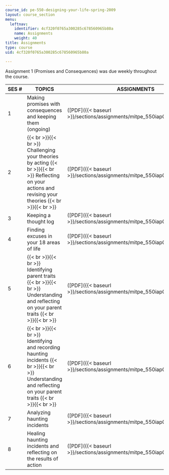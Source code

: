 ```yaml
---
course_id: pe-550-designing-your-life-spring-2009
layout: course_section
menu:
  leftnav:
    identifier: 4cf320f0765a300285c678560965b80a
    name: Assignments
    weight: 40
title: Assignments
type: course
uid: 4cf320f0765a300285c678560965b80a

---
```


Assignment 1 (Promises and Consequences) was due weekly throughout the course.

| SES # | TOPICS | ASSIGNMENTS |
| --- | --- | --- |
| 1 | Making promises with consequences and keeping them (ongoing) | ([PDF]({{< baseurl >}}/sections/assignments/mitpe_550iap09_s09_assn01)) |
| 2 |  {{< br >}}{{< br >}} Challenging your theories by acting {{< br >}}{{< br >}} Reflecting on your actions and revising your theories {{< br >}}{{< br >}}  | ([PDF]({{< baseurl >}}/sections/assignments/mitpe_550iap09_s09_assn02)) |
| 3 | Keeping a thought log | ([PDF]({{< baseurl >}}/sections/assignments/mitpe_550iap09_s09_assn03)) |
| 4 | Finding excuses in your 18 areas of life | ([PDF]({{< baseurl >}}/sections/assignments/mitpe_550iap09_s09_assn04)) |
| 5 |  {{< br >}}{{< br >}} Identifying parent traits {{< br >}}{{< br >}} Understanding and reflecting on your parent traits {{< br >}}{{< br >}}  | ([PDF]({{< baseurl >}}/sections/assignments/mitpe_550iap09_s09_assn05)) |
| 6 |  {{< br >}}{{< br >}} Identifying and recording haunting incidents {{< br >}}{{< br >}} Understanding and reflecting on your parent traits {{< br >}}{{< br >}}  | ([PDF]({{< baseurl >}}/sections/assignments/mitpe_550iap09_s09_assn06)) |
| 7 | Analyzing haunting incidents | ([PDF]({{< baseurl >}}/sections/assignments/mitpe_550iap09_s09_assn07)) |
| 8 | Healing haunting incidents and reflecting on the results of action | ([PDF]({{< baseurl >}}/sections/assignments/mitpe_550iap09_s09_assn08))